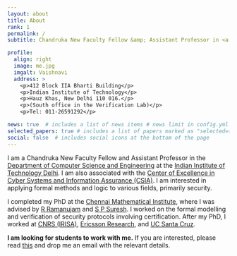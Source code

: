 ```yaml
---
layout: about
title: About
rank: 1
permalink: /
subtitle: Chandruka New Faculty Fellow &amp; Assistant Professor in <a href="https://www.cse.iitd.ac.in" target="_blank">CSE</a> at <a href="https://www.iitd.ac.in" target="_blank">IIT Delhi</a>.

profile:
  align: right
  image: me.jpg
  imgalt: Vaishnavi
  address: >
    <p>412 Block IIA Bharti Building</p>
    <p>Indian Institute of Technology</p>
    <p>Hauz Khas, New Delhi 110 016.</p>
    <p>(South office in the Verification Lab)</p>
    <p>Tel: 011-26591292</p>

news: true  # includes a list of news items # news limit in config.yml set to 1
selected_papers: true # includes a list of papers marked as "selected={true}"
social: false  # includes social icons at the bottom of the page
---
```


I am a Chandruka New Faculty Fellow and Assistant Professor in the <a href="www.cse.iitd.ac.in" target="_blank">Department of Computer Science and Engineering</a> at the <a href="www.iitd.ac.in" target="_blank">Indian Institute of Technology Delhi</a>. I am also associated with the <a href="https://csia.iitd.ac.in" target="_blank">Center of Excellence in Cyber Systems and Information Assurance (CSIA)</a>. I am interested in applying formal methods and logic to various fields, primarily security.

I completed my PhD at the <a href="https://www.cmi.ac.in" target="_blank">Chennai Mathematical Institute</a>, where I was advised by <a href="https://www.imsc.res.in/~jam/" target="_blank">R Ramanujam</a> and <a href="https://www.cmi.ac.in/~spsuresh" target="_blank">S P Suresh</a>. I worked on the formal modelling and verification of security protocols involving certification. After my PhD, I worked at <a href="https://www.cnrs.fr" target="_blank">CNRS (IRISA)</a>, <a href="https://www.ericsson.com/en/careers/research" target="_blank">Ericsson Research</a>, and <a href="https://www.ucsc.edu" target="_blank">UC Santa Cruz</a>.


<strong>I am looking for students to work with me.</strong> If you are interested, please read <a href="/assets/collab/collab.html" target="_blank">this</a> and drop me an email with the relevant details.

<!-- Put your address / P.O. box / other info right below your picture. You can also disable any these elements by editing `profile` property of the YAML header of your `_pages/about.md`. Edit `_bibliography/papers.bib` and Jekyll will render your [publications page](/al-folio/publications/) automatically. -->

<!-- Link to your social media connections, too. This theme is set up to use [Font Awesome icons](http://fortawesome.github.io/Font-Awesome/) and [Academicons](https://jpswalsh.github.io/academicons/), like the ones below. Add your Facebook, Twitter, LinkedIn, Google Scholar, or just disable all of them. -->